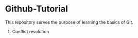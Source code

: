 # Github-Tutorial

This repository serves the purpose of learning the basics of Git.

1. Conflict resolution